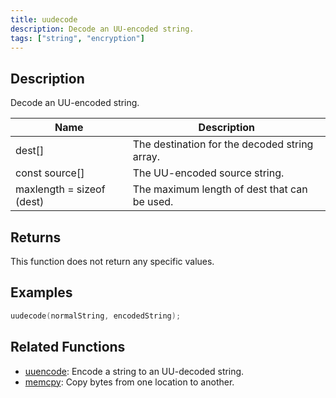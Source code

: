 ```yaml
---
title: uudecode
description: Decode an UU-encoded string.
tags: ["string", "encryption"]
---
```


<LowercaseNote />

## Description

Decode an UU-encoded string.

| Name                      | Description                                   |
| ------------------------- | --------------------------------------------- |
| dest[]                    | The destination for the decoded string array. |
| const source[]            | The UU-encoded source string.                 |
| maxlength = sizeof (dest) | The maximum length of dest that can be used.  |

## Returns

This function does not return any specific values.

## Examples

```c
uudecode(normalString, encodedString);
```

## Related Functions

- [uuencode](uuencode): Encode a string to an UU-decoded string.
- [memcpy](memcpy): Copy bytes from one location to another.
